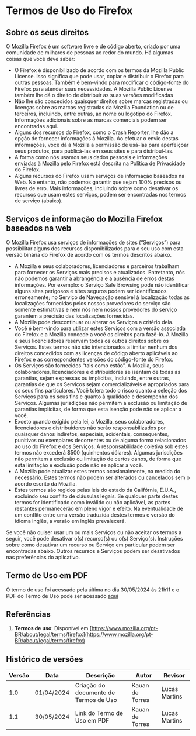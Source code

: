 # Termos de Uso do Firefox

## Sobre os seus direitos

O Mozilla Firefox é um software livre e de código aberto, criado por uma comunidade de milhares de pessoas ao redor do mundo. Há algumas coisas que você deve saber:

- O Firefox é disponibilizado de acordo com os termos da Mozilla Public License. Isso significa que pode usar, copiar e distribuir o Firefox para outras pessoas. Também é bem-vindo para modificar o código-fonte do Firefox para atender suas necessidades. A Mozilla Public License também lhe dá o direito de distribuir as suas versões modificadas
- Não lhe são concedidos quaisquer direitos sobre marcas registradas ou licenças sobre as marcas registradas da Mozilla Foundation ou de terceiros, incluindo, entre outras, ao nome ou logotipo do Firefox. Informações adicionais sobre as marcas comerciais podem ser encontradas aqui.
- Alguns dos recursos do Firefox, como o Crash Reporter, lhe dão a opção de fornecer informações à Mozilla. Ao efetuar o envio destas informações, você dá à Mozilla a permissão de usá-las para aperfeiçoar seus produtos, para publicá-las em seus sites e para distribuí-las.
- A forma como nós usamos seus dados pessoais e informações enviadas à Mozilla pelo Firefox está descrita na Política de Privacidade do Firefox.
- Alguns recursos do Firefox usam serviços de informação baseados na Web. No entanto, não podemos garantir que sejam 100% precisos ou livres de erro. Mais informações, incluindo sobre como desativar os recursos que usam estes serviços, podem ser encontradas nos termos de serviço (abaixo).

## Serviços de informação do Mozilla Firefox baseados na web

O Mozilla Firefox usa serviços de informações de sites (“Serviços”) para possibilitar alguns dos recursos disponibilizados para o seu uso com esta versão binária do Firefox de acordo com os termos descritos abaixo.

- A Mozilla e seus colaboradores, licenciadores e parceiros trabalham para fornecer os Serviços mais precisos e atualizados. Entretanto, nós não podemos garantir a abrangência e a ausência de erros destas informações. Por exemplo: o Serviço Safe Browsing pode não identificar alguns sites perigosos e sites seguros podem ser identificados erroneamente; no Serviço de Navegação sensível à localização todas as localizações fornecidas pelos nossos provedores do serviço são somente estimativas e nem nós nem nossos provedores do serviço garantem a precisão das localizações fornecidas.
- A Mozilla pode descontinuar ou alterar os Serviços a critério dela.
- Você é bem-vindo para utilizar estes Serviços com a versão associada do Firefox e a Mozilla concede a você os direitos para fazê-lo. A Mozilla e seus licenciadores reservam todos os outros direitos sobre os Serviços. Estes termos não são intencionados a limitar nenhum dos direitos concedidos com as licenças de código aberto aplicáveis ao Firefox e as correspondentes versões do código-fonte do Firefox.
- Os Serviços são fornecidos “tais como estão”. A Mozilla, seus colaboradores, licenciadores e distribuidores se isentam de todas as garantias, sejam expressas ou implícitas, incluindo, entre outras, garantias de que os Serviços sejam comercializáveis e apropriados para os seus fins particulares. Você tolera todo o risco quanto a seleção dos Serviços para os seus fins e quanto à qualidade e desempenho dos Serviços. Algumas jurisdições não permitem a exclusão ou limitação de garantias implícitas, de forma que esta isenção pode não se aplicar a você.
- Exceto quando exigido pela lei, a Mozilla, seus colaboradores, licenciadores e distribuidores não serão responsabilizados por quaisquer danos indiretos, especiais, acidentais, consequentes, punitivos ou exemplares decorrentes ou de alguma forma relacionados ao uso do Firefox e dos Serviços. A responsabilidade coletiva sob estes termos não excederá $500 (quinhentos dólares). Algumas jurisdições não permitem a exclusão ou limitação de certos danos, de forma que esta limitação e exclusão pode não se aplicar a você.
- A Mozilla pode atualizar estes termos ocasionalmente, na medida do necessário. Estes termos não podem ser alterados ou cancelados sem o acordo escrito da Mozilla.
- Estes termos são regidos pelas leis do estado da Califórnia, E.U.A., excluindo seu conflito de cláusulas legais. Se qualquer parte destes termos for identificado como inválido ou não aplicável, as partes restantes permanecerão em pleno vigor e efeito. Na eventualidade de um conflito entre uma versão traduzida destes termos e versão do idioma inglês, a versão em inglês prevalecerá.

Se você não quiser usar um ou mais Serviços ou não aceitar os termos a seguir, você pode desativar o(s) recurso(s) ou o(s) Serviço(s). Instruções sobre como desativar um recurso ou Serviço em particular podem ser encontradas abaixo. Outros recursos e Serviços podem ser desativados nas preferências do aplicativo.

## Termo de Uso em PDF
O termo de uso foi acessado pela última no dia 30/05/2024 às 21h11 e o PDF do Termo de Uso pode ser acessado [aqui](https://github.com/Requisitos-de-Software/2024.1-Firefox/blob/textos/docs/planejamento/PDFs/termo%20de%20uso.pdf)

## Referências

1. **Termos de uso**: Disponível em [https://www.mozilla.org/pt-BR/about/legal/terms/firefox](https://www.mozilla.org/pt-BR/about/legal/terms/firefox)

## Histórico de versões

| Versão | Data       | Descrição                           | Autor               | Revisor |
| ------ | ---------- | ----------------------------------- | ------------------- | ------- |
| 1.0    | 01/04/2024 | Criação do documento de Termos de Uso | Kauan de Torres  | Lucas Martins |
| 1.1    | 30/05/2024 | Link do Termo de Uso em PDF | Kauan de Torres  | Lucas Martins |
